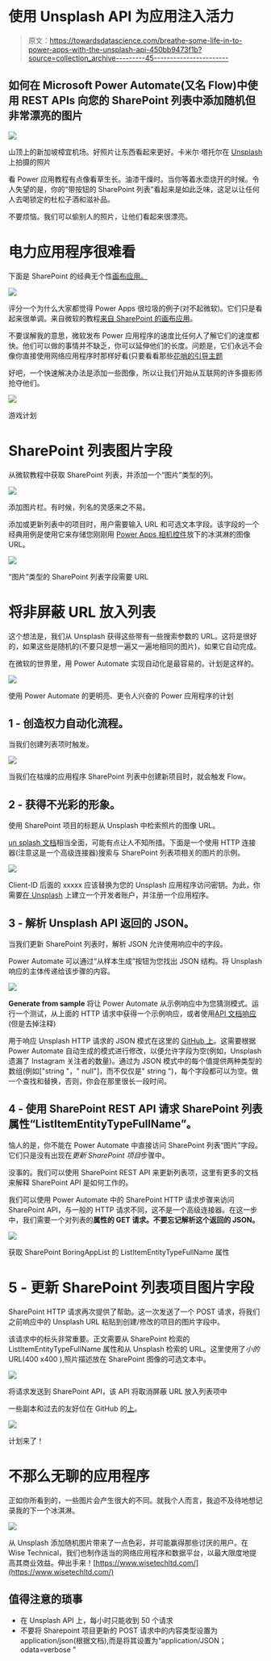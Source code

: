 # 使用 Unsplash API 为应用注入活力

> 原文：<https://towardsdatascience.com/breathe-some-life-in-to-power-apps-with-the-unsplash-api-450bb9473f1b?source=collection_archive---------45----------------------->

## 如何在 Microsoft Power Automate(又名 Flow)中使用 REST APIs 向您的 SharePoint 列表中添加随机但非常漂亮的图片

![](img/f4f357dfc88fe21243dd1d835297acf0.png)

山顶上的新加坡樟宜机场。好照片让东西看起来更好。卡米尔·塔托尔在 [Unsplash](https://unsplash.com?utm_source=medium&utm_medium=referral) 上拍摄的照片

看 Power 应用教程有点像看草生长。油漆干燥时。当你等着水壶烧开的时候。令人失望的是，你的“带按钮的 SharePoint 列表”看起来是如此乏味，这足以让任何人去喝锁定的杜松子酒和滋补品。

不要烦恼。我们可以偷别人的照片，让他们看起来很漂亮。

# 电力应用程序很难看

下面是 SharePoint 的经典无个性[画布应用。](https://docs.microsoft.com/en-us/powerapps/maker/canvas-apps/app-from-sharepoint)

![](img/b8d48c26bbd98b855719baea19594aef.png)

评分一个为什么大家都觉得 Power Apps 很垃圾的例子(对不起微软)。它们只是看起来很单调。来自微软的教程[来自 SharePoint 的画布应用](https://docs.microsoft.com/en-us/powerapps/maker/canvas-apps/app-from-sharepoint)。

不要误解我的意思，微软发布 Power 应用程序的速度比任何人了解它们的速度都快。他们可以做的事情并不缺乏，你可以延伸他们的长度。问题是，它们永远不会像你直接使用网络应用程序时那样好看(只要看看那些[花哨的引导主题](https://themes.getbootstrap.com/)

好吧，一个快速解决办法是添加一些图像，所以让我们开始从互联网的许多摄影师抢夺他们。

![](img/6c4fd7fc24aa0af53b6d3ff596d9aefc.png)

游戏计划

# SharePoint 列表图片字段

从微软教程中获取 SharePoint 列表，并添加一个“图片”类型的列。

![](img/c7e0c51ac7267dcc41f28490c0564ff3.png)

添加图片栏。有时候，列名的灵感来之不易。

添加或更新列表中的项目时，用户需要输入 URL 和可选文本字段。该字段的一个经典用例是使用它来存储您刚刚用 [Power Apps 相机控件](https://docs.microsoft.com/en-us/powerapps/maker/canvas-apps/controls/control-camera)放下的冰淇淋的图像 URL。

![](img/02fcffebe2fdf1d0bc4f9fabf7ff2237.png)

“图片”类型的 SharePoint 列表字段需要 URL

# 将非屏蔽 URL 放入列表

这个想法是，我们从 Unsplash 获得这些带有一些搜索参数的 URL。这将是很好的，如果这些是随机的(不要只是想一遍又一遍地相同的图片)，如果它自动完成。

在微软的世界里，用 Power Automate 实现自动化是最容易的。计划是这样的。

![](img/9061d1f96cecbfbaf3bbe123f732c15e.png)

使用 Power Automate 的更明亮、更令人兴奋的 Power 应用程序的计划

## 1 - **创造权力自动化流程。**

当我们创建列表项时触发。

![](img/e85016565777f51ba69f37aed7bc73dc.png)

当我们在枯燥的应用程序 SharePoint 列表中创建新项目时，就会触发 Flow。

## 2 - **获得不光彩的形象。**

使用 SharePoint 项目的标题从 Unsplash 中检索照片的图像 URL。

[un splash 文档](https://unsplash.com/documentation#list-photos)相当全面，可能有点让人不知所措。下面是一个使用 HTTP 连接器(注意这是一个高级连接器)搜索与 SharePoint 列表项相关的图片的示例。

![](img/4d7c4077354b9682015b1b72bccf7871.png)

Client-ID 后面的 xxxxx 应该替换为您的 Unsplash 应用程序访问密钥。为此，你需要[在 Unsplash](https://unsplash.com/developers) 上建立一个开发者账户，并注册一个应用程序。

## 3 - **解析 Unsplash API** 返回的 JSON。

当我们更新 SharePoint 列表时，解析 JSON 允许使用响应中的字段。

Power Automate 可以通过“从样本生成”按钮为您找出 JSON 结构。将 Unsplash 响应的主体传递给该步骤的内容。

![](img/b0d4d522cbe49272571f9d5e30c2814a.png)

**Generate from sample** 将让 Power Automate 从示例响应中为您猜测模式。运行一个测试，从上面的 HTTP 请求中获得一个示例响应，或者使用[API 文档响应](https://unsplash.com/documentation#get-a-random-photo)(但是去掉注释)

用于响应 Unsplash HTTP 请求的 JSON 模式在这里的 [GitHub 上](https://github.com/fredwise/unsplash_sharepoint_list/blob/master/power_automate_json_schema)。这需要根据 Power Automate 自动生成的模式进行修改，以便允许字段为空(例如，Unsplash 遗漏了 Instagram 关注者的数量)。通过为 JSON 模式中的每个值提供两种类型的数组(例如["string "，" null"]，而不仅仅是" string ")，每个字段都可以为空。做一个查找和替换，否则，你会在那里很长一段时间。

## 4 - **使用 SharePoint REST API 请求 SharePoint 列表属性“ListItemEntityTypeFullName”。**

恼人的是，你不能在 Power Automate 中直接访问 SharePoint 列表“图片”字段。它们只是没有出现在*更新 SharePoint 项目*步骤中。

没事的。我们可以使用 SharePoint REST API 来更新列表项，这里有更多的文档来解释 SharePoint API 是如何工作的。

我们可以使用 Power Automate 中的 SharePoint HTTP 请求步骤来访问 SharePoint API，与一般的 HTTP 请求不同，这不是一个高级连接器。在这一步中，我们需要一个对列表的**属性的 GET 请求。不要忘记解析这个返回的 JSON。**

![](img/12b422c398f8d3307382d53716960a3a.png)

获取 SharePoint BoringAppList 的 ListItemEntityTypeFullName 属性

# 5 - **更新 SharePoint 列表项目图片字段**

SharePoint HTTP 请求再次提供了帮助。这一次发送了一个 POST 请求，将我们之前响应中的 Unsplash URL 粘贴到创建/修改的项目的图片字段中。

该请求中的标头非常重要。正文需要从 SharePoint 检索的 ListItemEntityTypeFullName 属性和从 Unsplash 检索的 URL。这里使用了*小的*URL(400 x400 ),照片描述放在 SharePoint 图像的可选文本中。

![](img/7993ab0e43e9b1125c4d7e86214e8866.png)

将请求发送到 SharePoint API，该 API 将取消屏蔽 URL 放入列表项中

一些副本和过去的友好位在 GitHub 的[上](https://github.com/fredwise/unsplash_sharepoint_list)。

![](img/a5a3e732310e88b921192c8f242c5c5f.png)

计划来了！

# 不那么无聊的应用程序

正如你所看到的，一些图片会产生很大的不同。就我个人而言，我迫不及待地想记录我的下一个冰淇淋。

![](img/38cced7be7995539744b68a4cfe840f4.png)

从 Unsplash 添加随机图片带来了一点色彩，并可能赢得那些讨厌的用户。在 Wise Technical，我们也制作适当的网络应用程序和数据平台，以最大限度地提高其商业效益。伸出手来！[https://www.wisetechltd.com/](https://www.wisetechltd.com/)

## 值得注意的琐事

*   在 Unsplash API 上，每小时只能收到 50 个请求
*   不要将 Sharepoint 项目更新的 POST 请求中的内容类型设置为 application/json(根据文档),而是将其设置为“application/JSON；odata=verbose "